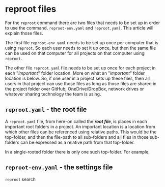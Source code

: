 # reproot files

For the `reproot` command there are two files that needs to be set up in order to use the command. `reproot-env.yaml` and `reproot.yaml`. This article will explain those files.

The first file `reproot-env.yaml` needs to be set up once per computer that is using `reproot`. So each user needs to set it up once, but then the same file can be used on that computer for all projects on that computer using `reproot`.

The other file `reproot.yaml` file needs to be set up once for each project in each "_important_" folder location. More on what an "_important_" folder location is below. So, if one user in a project sets up these files, then all users in that project can use those files as long as those files are shared in the project folder over GitHub, OneDrive/DropBox, network drives or whatever sharing technology the team is using.


## `reproot.yaml` - the root file

A `reproot.yaml` file, from here-on called the **_root file_**, is places in each important root folders in a project. An important location is a location from which other files can be referenced using relative paths. This would be the top-folder, and then the file-path to all sub-folders and all files in those sub-folders can be expressed as a relative path from that top-folder.

In a single-rooted folder there is only one such top-folder. For example,

## `reproot-env.yaml` - the settings file

`reproot` search
